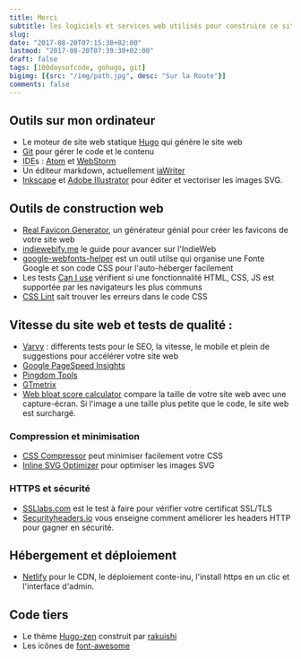 ```yaml
---
title: Merci
subtitle: les logiciels et services web utilisés pour construire ce site
slug:
date: "2017-08-20T07:15:30+02:00"
lastmod: "2017-08-20T07:39:30+02:00"
draft: false
tags: [100daysofcode, gohugo, git]
bigimg: [{src: "/img/path.jpg", desc: "Sur la Route"}]
comments: false
---
```

<!--more-->

## Outils sur mon ordinateur

- Le moteur de site web statique [Hugo](https://gohugo.io) qui génère le site web
- [Git](https://git-scm.com/) pour gérer le code et le contenu
- <abbr title="environnement de développement intégré">IDE</abbr>s : [Atom](https://atom.io/) et [WebStorm](https://www.jetbrains.com/webstorm/)
- Un éditeur markdown, actuellement [iaWriter](https://ia.net/writer/)
- [Inkscape](https://www.inkscape.org/) et [Adobe Illustrator](http://www.adobe.com/products/illustrator.html) pour éditer et vectoriser les images SVG.

<!--
- [Imagemagick](https://www.imagemagick.org/script/index.php) pour créer des petites images et vignettes des images dans les posts 
- [Exiftool](http://www.sno.phy.queensu.ca/~phil/exiftool/) pour manipuler les métadonnées JPG, comme les notices de copyright
-->

## Outils de construction web 

- [Real Favicon Generator](https://realfavicongenerator.net/), un générateur génial pour créer les favicons de votre site web
- [indiewebify.me](https://indiewebify.me/) le guide pour avancer sur l'IndieWeb 
- [google-webfonts-helper](https://google-webfonts-helper.herokuapp.com/fonts) est un outil utilse qui organise une Fonte Google et son code CSS pour l'auto-héberger facilement
- Les tests [Can I use](http://caniuse.com/) vérifient si une fonctionnalité HTML, CSS, JS est supportée par les navigateurs les plus communs
- [CSS Lint](http://csslint.net/) sait trouver les erreurs dans le code CSS

## Vitesse du site web et tests de qualité :

- [Varvy](https://varvy.com/) : differents tests pour le SEO, la vitesse, le mobile et plein de suggestions pour accélérer votre site web
- [Google PageSpeed Insights](https://developers.google.com/speed/pagespeed/insights/)
- [Pingdom Tools](https://tools.pingdom.com/)
- [GTmetrix](https://gtmetrix.com/)
- [Web bloat score calculator](http://www.webbloatscore.com/) compare la taille de votre site web avec une capture-écran. Si l'image a une taille plus petite que le code, le site web est surchargé.

### Compression et minimisation

- [CSS Compressor](http://csscompressor.com/) peut minimiser facilement votre CSS
- [Inline SVG Optimizer](https://petercollingridge.appspot.com/svg-optimiser) pour optimiser les images SVG
      
### HTTPS et sécurité 

- [SSLlabs.com](https://www.ssllabs.com/ssltest/) est le test à faire pour vérifier votre certificat SSL/TLS 
- [Securityheaders.io](https://securityheaders.io/) vous enseigne comment améliorer les headers HTTP pour gagner en sécurité.

## Hébergement et déploiement

- [Netlify](https://gohugo.io/hosting-and-deployment/hosting-on-netlify/) pour le CDN, le déploiement conte-inu, l'install https en un clic et l'interface d'admin.

## Code tiers 

- Le thème [Hugo-zen](https://github.com/rakuishi/hugo-zen/) construit par <span class="h-card">[rakuishi](https://rakuishi.com/)</span>
- Les icônes de [font-awesome](http://fontawesome.io/icons/)